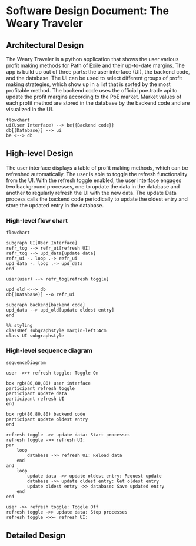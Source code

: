 # Software Design Document: The Weary Traveler

## Architectural Design

The Weary Traveler is a python application that shows the user various profit making methods for Path of Exile and their up-to-date margins. The app is build up out of three parts: the user interface (UI), the backend code, and the database. The UI can be used to select different groups of profit making strategies, which show up in a list that is sorted by the most profitable method. The backend code uses the official poe.trade api to update the profit margins according to the PoE market. Market values of each profit method are stored in the database by the backend code and are visualized in the UI.

```mermaid
flowchart
ui(User Interface) --> be{{Backend code}}
db[(Database)] --> ui
be <--> db
```

## High-level Design
The user interface displays a table of profit making methods, which can be refreshed automatically. The user is able to toggle the refresh functionality from the UI. With the refresh toggle enabled, the user interface engages two background processes, one to update the data in the database and another to regularly refresh the UI with the new data. The update Data process calls the backend code periodically to update the oldest entry and store the updated entry in the database.

### High-level flow chart

```mermaid
flowchart

subgraph UI[User Interface]
refr_tog --> refr_ui[refresh UI]
refr_tog --> upd_data[update data]
refr_ui -. loop .-> refr_ui
upd_data -. loop .-> upd_data
end

user(user) --> refr_tog[refresh toggle]

upd_old <--> db
db[(Database)] --o refr_ui

subgraph backend[backend code]
upd_data --> upd_old[update oldest entry]
end

%% styling
classDef subgraphstyle margin-left:4cm
class UI subgraphstyle

```
### High-level sequence diagram

``` mermaid
sequenceDiagram

user ->>+ refresh toggle: Toggle On

box rgb(80,80,80) user interface 
participant refresh toggle
participant update data
participant refresh UI
end

box rgb(80,80,80) backend code 
participant update oldest entry
end

refresh toggle ->> update data: Start processes
refresh toggle ->> refresh UI: 
par
    loop
        database ->> refresh UI: Reload data
    end
and
    loop
        update data ->> update oldest entry: Request update
        database ->> update oldest entry: Get oldest entry
        update oldest entry ->> database: Save updated entry
    end
end

user ->> refresh toggle: Toggle Off
refresh toggle ->> update data: Stop processes
refresh toggle ->>- refresh UI: 
```

## Detailed Design